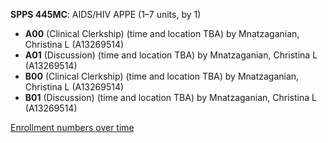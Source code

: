**SPPS 445MC**: AIDS/HIV APPE (1–7 units, by 1)

- **A00** (Clinical Clerkship) (time and location TBA) by Mnatzaganian, Christina L (A13269514)
- **A01** (Discussion) (time and location TBA) by Mnatzaganian, Christina L (A13269514)
- **B00** (Clinical Clerkship) (time and location TBA) by Mnatzaganian, Christina L (A13269514)
- **B01** (Discussion) (time and location TBA) by Mnatzaganian, Christina L (A13269514)

[Enrollment numbers over time](./SPPS445MC.tsv)
